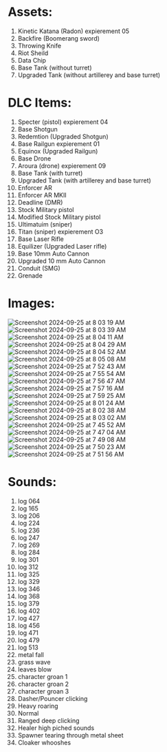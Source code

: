 # Assets:
1. Kinetic Katana (Radon) expierement 05
2. Backfire (Boomerang sword)
3. Throwing Knife
4. Riot Sheild
5. Data Chip
6. Base Tank (without turret)
7. Upgraded Tank (without artillerey and base turret)

# DLC Items:
1. Specter (pistol) expierement 04
2. Base Shotgun
3. Redemtion (Upgraded Shotgun)
4. Base Railgun expierement 01
5. Equinox (Upgraded Railgun)
6. Base Drone
7. Aroura (drone) expierement 09
8. Base Tank (with turret)
9. Upgraded Tank (with artillerey and base turret)
10. Enforcer AR
11. Enforcer AR MKII
12. Deadline (DMR)
13. Stock Military pistol
14. Modified Stock Military pistol
15. Ultimatuim (sniper)
16. Titan (sniper) expierement O3
17. Base Laser Rifle
18. Equilizer (Upgraded Laser rifle)
19. Base 10mm Auto Cannon
20. Upgraded 10 mm Auto Cannon
21. Conduit (SMG)
22. Grenade

# Images:
![Screenshot 2024-09-25 at 8 03 19 AM](https://github.com/user-attachments/assets/ec3602ea-91d2-46fb-bcca-eb3412a4997f)
![Screenshot 2024-09-25 at 8 03 39 AM](https://github.com/user-attachments/assets/c6c9580e-7407-4870-a7ca-e347872738af)
![Screenshot 2024-09-25 at 8 04 11 AM](https://github.com/user-attachments/assets/65ceb1a4-a802-4e45-b847-6a9850a12ca1)
![Screenshot 2024-09-25 at 8 04 29 AM](https://github.com/user-attachments/assets/2cf46f82-a06a-4a89-83a5-f60256865340)
![Screenshot 2024-09-25 at 8 04 52 AM](https://github.com/user-attachments/assets/a029e453-5e51-460c-bd2e-e122d98e7611)
![Screenshot 2024-09-25 at 8 05 08 AM](https://github.com/user-attachments/assets/9b66a2d7-eca1-4a08-89c2-e484d9fc85ce)
![Screenshot 2024-09-25 at 7 52 43 AM](https://github.com/user-attachments/assets/332a4014-a2ea-41fb-891c-592)
![Screenshot 2024-09-25 at 7 55 54 AM](https://github.com/user-attachments/assets/43f49a7a-75d3-4b22-8b26-d91516c53717)
![Screenshot 2024-09-25 at 7 56 47 AM](https://github.com/user-attachments/assets/8a8598f0-a0b1-4e82-a036-0de41af6ad58)
![Screenshot 2024-09-25 at 7 57 16 AM](https://github.com/user-attachments/assets/8c74dd00-9a2b-4ae5-9fa8-ed32adba07ba)
![Screenshot 2024-09-25 at 7 59 25 AM](https://github.com/user-attachments/assets/6621a46b-410f-4ad3-a52e-7f2e33a52038)
![Screenshot 2024-09-25 at 8 01 24 AM](https://github.com/user-attachments/assets/3e0da50b-e518-4c7e-b7ef-bec74794cfcc)
![Screenshot 2024-09-25 at 8 02 38 AM](https://github.com/user-attachments/assets/e2da25b2-bb34-4938-a74c-e542a44ad53b)
![Screenshot 2024-09-25 at 8 03 02 AM](https://github.com/user-attachments/assets/7fdafc8b-5b17-4144-8276-c77076399ffc)
![Screenshot 2024-09-25 at 7 45 52 AM](https://github.com/user-attachments/assets/4778c90f-1d0b-45fb-bf9c-6e86abcafcf1)
![Screenshot 2024-09-25 at 7 47 04 AM](https://github.com/user-attachments/assets/d6902490-30d2-4b7c-bc5a-5e41a363d48a)
![Screenshot 2024-09-25 at 7 49 08 AM](https://github.com/user-attachments/assets/3a1814d0-dade-42a8-98ed-daa80d68016c)
![Screenshot 2024-09-25 at 7 50 23 AM](https://github.com/user-attachments/assets/c9ee0481-9b54-4e44-a58c-8ae9f9047947)
![Screenshot 2024-09-25 at 7 51 56 AM](https://github.com/user-attachments/assets/3ae8df1e-424e-4c28-8124-955fe623179a)





# Sounds:
1. log 064
2. log 165
3. log 206
4. log 224
5. log 236
6. log 247
7. log 269
8. log 284
9. log 301
10. log 312
11. log 325
12. log 329
13. log 346
14. log 368
15. log 379
16. log 402
17. log 427
18. log 456
19. log 471
20. log 479
21. log 513
22. metal fall
23. grass wave
24. leaves blow
25. character groan 1
26. character groan 2
27. character groan 3
28. Dasher/Pouncer clicking
29. Heavy roaring
30. Normal 
31. Ranged deep clicking
32. Healer high piched sounds
33. Spawner tearing through metal sheet 
34. Cloaker whooshes

